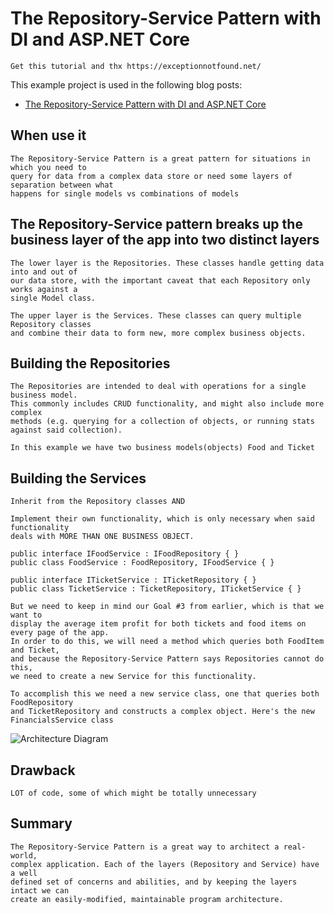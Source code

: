 # The Repository-Service Pattern with DI and ASP.NET Core
```
Get this tutorial and thx https://exceptionnotfound.net/
```

This example project is used in the following blog posts:

* [The Repository-Service Pattern with DI and ASP.NET Core](https://exceptionnotfound.net/the-repository-service-pattern-with-dependency-injection-and-asp-net-core/)

## When use it
```
The Repository-Service Pattern is a great pattern for situations in which you need to 
query for data from a complex data store or need some layers of separation between what 
happens for single models vs combinations of models
```

## The Repository-Service pattern breaks up the business layer of the app into two distinct layers
```
The lower layer is the Repositories. These classes handle getting data into and out of 
our data store, with the important caveat that each Repository only works against a 
single Model class.
```
```
The upper layer is the Services. These classes can query multiple Repository classes 
and combine their data to form new, more complex business objects.
```

## Building the Repositories
```
The Repositories are intended to deal with operations for a single business model. 
This commonly includes CRUD functionality, and might also include more complex 
methods (e.g. querying for a collection of objects, or running stats against said collection). 

In this example we have two business models(objects) Food and Ticket
```

## Building the Services
```
Inherit from the Repository classes AND
```
```
Implement their own functionality, which is only necessary when said functionality 
deals with MORE THAN ONE BUSINESS OBJECT.

public interface IFoodService : IFoodRepository { }
public class FoodService : FoodRepository, IFoodService { }

public interface ITicketService : ITicketRepository { }
public class TicketService : TicketRepository, ITicketService { }
```
```
But we need to keep in mind our Goal #3 from earlier, which is that we want to 
display the average item profit for both tickets and food items on every page of the app. 
In order to do this, we will need a method which queries both FoodItem and Ticket, 
and because the Repository-Service Pattern says Repositories cannot do this, 
we need to create a new Service for this functionality.

To accomplish this we need a new service class, one that queries both FoodRepository 
and TicketRepository and constructs a complex object. Here's the new FinancialsService class
```
![Architecture Diagram](https://exceptionnotfound.net/content/images/2019/10/repository-service-pattern-diagram.png)

## Drawback
```
LOT of code, some of which might be totally unnecessary
```

## Summary
```
The Repository-Service Pattern is a great way to architect a real-world, 
complex application. Each of the layers (Repository and Service) have a well 
defined set of concerns and abilities, and by keeping the layers intact we can 
create an easily-modified, maintainable program architecture.
```